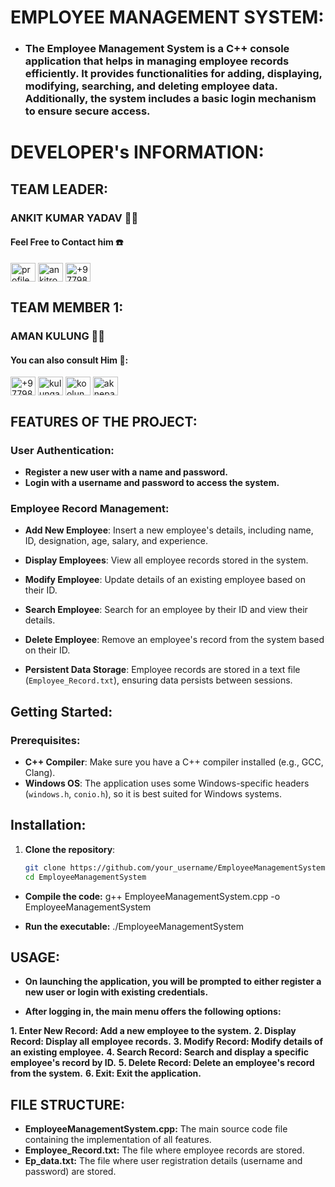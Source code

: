 # EMPLOYEE MANAGEMENT SYSTEM:

- ### The Employee Management System is a C++ console application that helps in managing employee records efficiently. It provides functionalities for adding, displaying, modifying, searching, and deleting employee data. Additionally, the system includes a basic login mechanism to ensure secure access.
# DEVELOPER's INFORMATION:
## TEAM LEADER:
### ANKIT KUMAR YADAV 👨‍💻
  <h4 align="left">Feel Free to Contact him ☎️</h4>
<p align="left">
<a href="https://www.facebook.com/profile.php?id=100011610937706" target="blank"><img align="center" src="https://raw.githubusercontent.com/rahuldkjain/github-profile-readme-generator/master/src/images/icons/Social/facebook.svg" alt="profile.php?id=100011610937706" height="30" width="40" /></a>
<a href="https://instagram.com/ankitroy20040208" target="blank"><img align="center" src="https://raw.githubusercontent.com/rahuldkjain/github-profile-readme-generator/master/src/images/icons/Social/instagram.svg" alt="ankitroy20040208" height="30" width="40" /></a>
  <a href="https://whatsapp.com/+9779822034108" target="blank"><img align="center" src="https://raw.githubusercontent.com/rahuldkjain/github-profile-readme-generator/master/src/images/icons/Social/whatsapp.svg" alt="+9779822034108" height="30" width="40" /></a>
</a>

  
</p>
 





## TEAM MEMBER 1:
### AMAN KULUNG 👨‍💻
  <h4 align="left">You can also consult Him 🥰:</h4>
<p align="left">
  <a href="https://whatsapp.com/+9779825702055" target="blank"><img align="center" src="https://raw.githubusercontent.com/rahuldkjain/github-profile-readme-generator/master/src/images/icons/Social/whatsapp.svg" alt="+9779825702055" height="30" width="40" /></a>
<a href="https://twitter.com/kulungaman024" target="blank"><img align="center" src="https://raw.githubusercontent.com/rahuldkjain/github-profile-readme-generator/master/src/images/icons/Social/twitter.svg" alt="kulungaman024" height="30" width="40" /></a>
<a href="https://instagram.com/koolungaman" target="blank"><img align="center" src="https://raw.githubusercontent.com/rahuldkjain/github-profile-readme-generator/master/src/images/icons/Social/instagram.svg" alt="koolungaman" height="30" width="40" /></a>
  <a href="https://github.com/aknepal" target="blank"><img align="center" src="https://raw.githubusercontent.com/rahuldkjain/github-profile-readme-generator/master/src/images/icons/Social/github.svg" alt="aknepal" height="30" width="40" /></a>
</p>

## FEATURES OF THE PROJECT:
### User Authentication: 
  - **Register a new user with a name and password.**
  - **Login with a username and password to access the system.**

  ### Employee Record Management:
  - **Add New Employee**: Insert a new employee's details, including name, ID, designation, age, salary, and experience.
  - **Display Employees**: View all employee records stored in the system.
  - **Modify Employee**: Update details of an existing employee based on their ID.
  - **Search Employee**: Search for an employee by their ID and view their details.
  - **Delete Employee**: Remove an employee's record from the system based on their ID.

- **Persistent Data Storage**: Employee records are stored in a text file (`Employee_Record.txt`), ensuring data persists between sessions.

## Getting Started:

### Prerequisites:

- **C++ Compiler**: Make sure you have a C++ compiler installed (e.g., GCC, Clang).
- **Windows OS**: The application uses some Windows-specific headers (`windows.h`, `conio.h`), so it is best suited for Windows systems.

## Installation:

1. **Clone the repository**:
   ```bash
   git clone https://github.com/your_username/EmployeeManagementSystem.git
   cd EmployeeManagementSystem
- **Compile the code:**
g++ EmployeeManagementSystem.cpp -o EmployeeManagementSystem

- **Run the executable:**
./EmployeeManagementSystem
## USAGE:
- **On launching the application, you will be prompted to either register a new user or login with existing credentials.**

- **After logging in, the main menu offers the following options:**

**1. Enter New Record: Add a new employee to the system.**
**2. Display Record: Display all employee records.**
**3. Modify Record: Modify details of an existing employee.**
**4. Search Record: Search and display a specific employee's record by ID.**
**5. Delete Record: Delete an employee's record from the system.**
**6. Exit: Exit the application.**
## FILE STRUCTURE:
- **EmployeeManagementSystem.cpp:** The main source code file containing the implementation of all features.
- **Employee_Record.txt:** The file where employee records are stored.
- **Ep_data.txt:** The file where user registration details (username and password) are stored.
